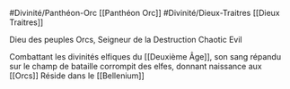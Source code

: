 #Divinité/Panthéon-Orc [[Panthéon Orc]]
#Divinité/Dieux-Traitres [[Dieux Traitres]]

Dieu des peuples Orcs, Seigneur de la Destruction
Chaotic Evil

Combattant les divinités elfiques du [[Deuxième Âge]], son sang répandu sur le champ de bataille corrompit des elfes, donnant naissance aux [[Orcs]]
Réside dans le [[Bellenium]]
